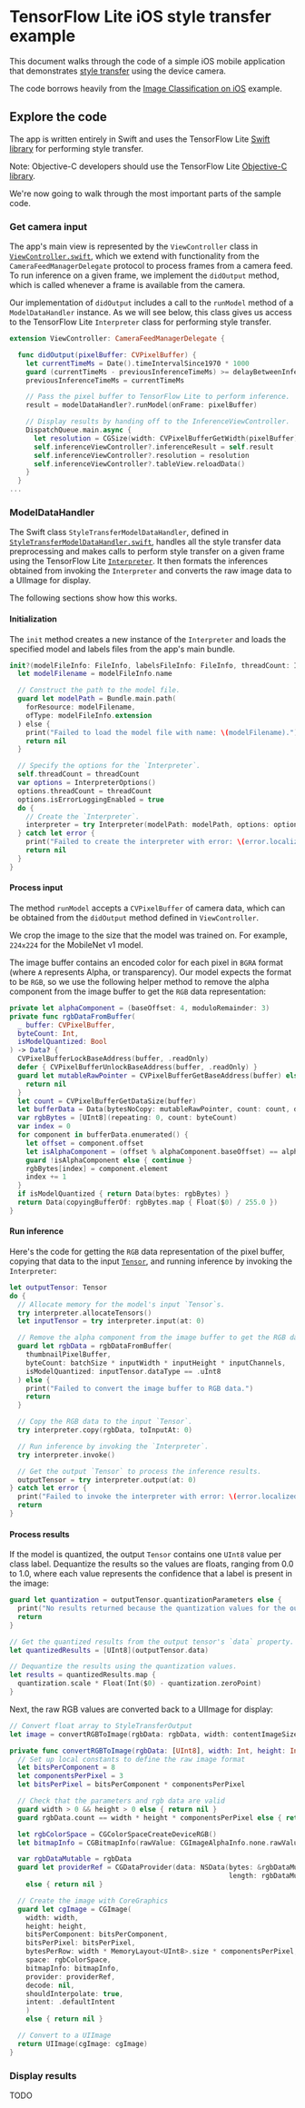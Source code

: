 # TensorFlow Lite iOS style transfer example

This document walks through the code of a simple iOS mobile application that
demonstrates [style transfer](https://www.tensorflow.org/lite/models/style_transfer/overview) using the device camera.

The code borrows heavily from the [Image Classification on iOS](https://github.com/tensorflow/examples/tree/master/lite/examples/image_classification/ios) example.

## Explore the code

The app is written entirely in Swift and uses the TensorFlow Lite
[Swift library](https://github.com/tensorflow/tensorflow/tree/master/tensorflow/lite/experimental/swift)
for performing style transfer.

Note: Objective-C developers should use the TensorFlow Lite
[Objective-C library](https://github.com/tensorflow/tensorflow/tree/master/tensorflow/lite/experimental/objc).

We're now going to walk through the most important parts of the sample code.

### Get camera input

The app's main view is represented by the `ViewController` class in
[`ViewController.swift`](https://github.com/tensorflow/examples/tree/master/lite/examples/style_transfer/ios/StyleTransfer/ViewControllers/ViewController.swift),
which we extend with functionality from the `CameraFeedManagerDelegate` protocol
to process frames from a camera feed. To run inference on a given frame, we
implement the `didOutput` method, which is called whenever a frame is available
from the camera.

Our implementation of `didOutput` includes a call to the `runModel` method of a
`ModelDataHandler` instance. As we will see below, this class gives us access to
the TensorFlow Lite `Interpreter` class for performing style transfer.

```swift
extension ViewController: CameraFeedManagerDelegate {

  func didOutput(pixelBuffer: CVPixelBuffer) {
    let currentTimeMs = Date().timeIntervalSince1970 * 1000
    guard (currentTimeMs - previousInferenceTimeMs) >= delayBetweenInferencesMs else { return }
    previousInferenceTimeMs = currentTimeMs

    // Pass the pixel buffer to TensorFlow Lite to perform inference.
    result = modelDataHandler?.runModel(onFrame: pixelBuffer)

    // Display results by handing off to the InferenceViewController.
    DispatchQueue.main.async {
      let resolution = CGSize(width: CVPixelBufferGetWidth(pixelBuffer), height: CVPixelBufferGetHeight(pixelBuffer))
      self.inferenceViewController?.inferenceResult = self.result
      self.inferenceViewController?.resolution = resolution
      self.inferenceViewController?.tableView.reloadData()
    }
  }
...
```

### ModelDataHandler

The Swift class `StyleTransferModelDataHandler`, defined in
[`StyleTransferModelDataHandler.swift`](https://github.com/tensorflow/examples/tree/master/lite/examples/style_transfer/ios/StyleTransfer/ModelDataHandler/StyleTransferModelDataHandler.swift),
handles all the style transfer data preprocessing and makes calls to perform style transfer on a given frame
using the TensorFlow Lite [`Interpreter`](https://github.com/tensorflow/tensorflow/blob/master/tensorflow/lite/experimental/swift/Sources/Interpreter.swift).
It then formats the inferences obtained from invoking the `Interpreter` and
converts the raw image data to a UIImage for display.

The following sections show how this works.

#### Initialization

The `init` method creates a new instance of the `Interpreter` and loads the
specified model and labels files from the app's main bundle.

```swift
init?(modelFileInfo: FileInfo, labelsFileInfo: FileInfo, threadCount: Int = 1) {
  let modelFilename = modelFileInfo.name

  // Construct the path to the model file.
  guard let modelPath = Bundle.main.path(
    forResource: modelFilename,
    ofType: modelFileInfo.extension
  ) else {
    print("Failed to load the model file with name: \(modelFilename).")
    return nil
  }

  // Specify the options for the `Interpreter`.
  self.threadCount = threadCount
  var options = InterpreterOptions()
  options.threadCount = threadCount
  options.isErrorLoggingEnabled = true
  do {
    // Create the `Interpreter`.
    interpreter = try Interpreter(modelPath: modelPath, options: options)
  } catch let error {
    print("Failed to create the interpreter with error: \(error.localizedDescription)")
    return nil
  }
}
```

#### Process input

The method `runModel` accepts a `CVPixelBuffer` of camera data, which can be
obtained from the `didOutput` method defined in `ViewController`.

We crop the image to the size that the model was trained on. For example,
`224x224` for the MobileNet v1 model.

The image buffer contains an encoded color for each pixel in `BGRA` format
(where `A` represents Alpha, or transparency). Our model expects the format to
be `RGB`, so we use the following helper method to remove the alpha component
from the image buffer to get the `RGB` data representation:

```swift
private let alphaComponent = (baseOffset: 4, moduloRemainder: 3)
private func rgbDataFromBuffer(
  _ buffer: CVPixelBuffer,
  byteCount: Int,
  isModelQuantized: Bool
) -> Data? {
  CVPixelBufferLockBaseAddress(buffer, .readOnly)
  defer { CVPixelBufferUnlockBaseAddress(buffer, .readOnly) }
  guard let mutableRawPointer = CVPixelBufferGetBaseAddress(buffer) else {
    return nil
  }
  let count = CVPixelBufferGetDataSize(buffer)
  let bufferData = Data(bytesNoCopy: mutableRawPointer, count: count, deallocator: .none)
  var rgbBytes = [UInt8](repeating: 0, count: byteCount)
  var index = 0
  for component in bufferData.enumerated() {
    let offset = component.offset
    let isAlphaComponent = (offset % alphaComponent.baseOffset) == alphaComponent.moduloRemainder
    guard !isAlphaComponent else { continue }
    rgbBytes[index] = component.element
    index += 1
  }
  if isModelQuantized { return Data(bytes: rgbBytes) }
  return Data(copyingBufferOf: rgbBytes.map { Float($0) / 255.0 })
}
```

#### Run inference

Here's the code for getting the `RGB` data representation of the pixel buffer,
copying that data to the input
[`Tensor`](https://github.com/tensorflow/tensorflow/blob/master/tensorflow/lite/experimental/swift/Sources/Tensor.swift),
and running inference by invoking the `Interpreter`:

```swift
let outputTensor: Tensor
do {
  // Allocate memory for the model's input `Tensor`s.
  try interpreter.allocateTensors()
  let inputTensor = try interpreter.input(at: 0)

  // Remove the alpha component from the image buffer to get the RGB data.
  guard let rgbData = rgbDataFromBuffer(
    thumbnailPixelBuffer,
    byteCount: batchSize * inputWidth * inputHeight * inputChannels,
    isModelQuantized: inputTensor.dataType == .uInt8
  ) else {
    print("Failed to convert the image buffer to RGB data.")
    return
  }

  // Copy the RGB data to the input `Tensor`.
  try interpreter.copy(rgbData, toInputAt: 0)

  // Run inference by invoking the `Interpreter`.
  try interpreter.invoke()

  // Get the output `Tensor` to process the inference results.
  outputTensor = try interpreter.output(at: 0)
} catch let error {
  print("Failed to invoke the interpreter with error: \(error.localizedDescription)")
  return
}
```

#### Process results

If the model is quantized, the output `Tensor` contains one `UInt8` value per
class label. Dequantize the results so the values are floats, ranging from 0.0
to 1.0, where each value represents the confidence that a label is present in
the image:

```swift
guard let quantization = outputTensor.quantizationParameters else {
  print("No results returned because the quantization values for the output tensor are nil.")
  return
}

// Get the quantized results from the output tensor's `data` property.
let quantizedResults = [UInt8](outputTensor.data)

// Dequantize the results using the quantization values.
let results = quantizedResults.map {
  quantization.scale * Float(Int($0) - quantization.zeroPoint)
}
```

Next, the raw RGB values are converted back to a UIImage for display:

```swift
// Convert float array to StyleTransferOutput
let image = convertRGBToImage(rgbData: rgbData, width: contentImageSize, height: contentImageSize) ?? UIImage()

private func convertRGBToImage(rgbData: [UInt8], width: Int, height: Int) -> UIImage? {
  // Set up local constants to define the raw image format
  let bitsPerComponent = 8
  let componentsPerPixel = 3
  let bitsPerPixel = bitsPerComponent * componentsPerPixel

  // Check that the parameters and rgb data are valid
  guard width > 0 && height > 0 else { return nil }
  guard rgbData.count == width * height * componentsPerPixel else { return nil }

  let rgbColorSpace = CGColorSpaceCreateDeviceRGB()
  let bitmapInfo = CGBitmapInfo(rawValue: CGImageAlphaInfo.none.rawValue)

  var rgbDataMutable = rgbData
  guard let providerRef = CGDataProvider(data: NSData(bytes: &rgbDataMutable,
                                                      length: rgbDataMutable.count * MemoryLayout<UInt8>.size))
    else { return nil }

  // Create the image with CoreGraphics
  guard let cgImage = CGImage(
    width: width,
    height: height,
    bitsPerComponent: bitsPerComponent,
    bitsPerPixel: bitsPerPixel,
    bytesPerRow: width * MemoryLayout<UInt8>.size * componentsPerPixel,
    space: rgbColorSpace,
    bitmapInfo: bitmapInfo,
    provider: providerRef,
    decode: nil,
    shouldInterpolate: true,
    intent: .defaultIntent
    )
    else { return nil }

  // Convert to a UIImage
  return UIImage(cgImage: cgImage)
}
```

### Display results

TODO
